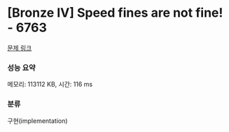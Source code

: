 # [Bronze IV] Speed fines are not fine! - 6763 

[문제 링크](https://www.acmicpc.net/problem/6763) 

### 성능 요약

메모리: 113112 KB, 시간: 116 ms

### 분류

구현(implementation)

